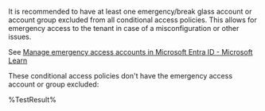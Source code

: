 It is recommended to have at least one emergency/break glass account or account group excluded from all conditional access policies.
This allows for emergency access to the tenant in case of a misconfiguration or other issues.

See [Manage emergency access accounts in Microsoft Entra ID - Microsoft Learn](https://learn.microsoft.com/entra/identity/role-based-access-control/security-emergency-access)

<!--- Results --->
These conditional access policies don't have the emergency access account or group excluded:

%TestResult%